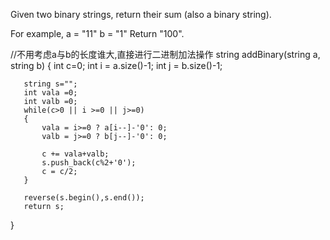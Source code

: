 Given two binary strings, return their sum (also a binary string).

For example,
a = "11"
b = "1"
Return "100".

//不用考虑a与b的长度谁大,直接进行二进制加法操作
string addBinary(string a, string b)
{
       int c=0;
       int i = a.size()-1;
       int j = b.size()-1;
       
       string s="";
       int vala =0;
       int valb =0;
       while(c>0 || i >=0 || j>=0)
       {
           vala = i>=0 ? a[i--]-'0': 0;
           valb = j>=0 ? b[j--]-'0': 0;
           
           c += vala+valb;
           s.push_back(c%2+'0');
           c = c/2;
       }
       
       reverse(s.begin(),s.end());
       return s;
}
